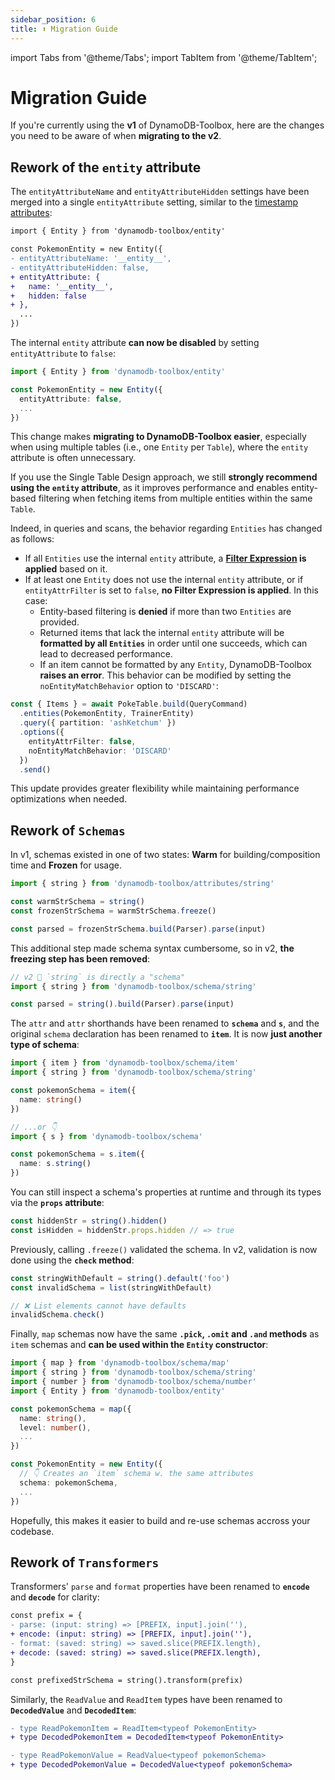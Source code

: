 ```yaml
---
sidebar_position: 6
title: ⬆ Migration Guide
---
```


import Tabs from '@theme/Tabs';
import TabItem from '@theme/TabItem';

# Migration Guide

If you're currently using the **v1** of DynamoDB-Toolbox, here are the changes you need to be aware of when **migrating to the v2**.

## Rework of the `entity` attribute

The `entityAttributeName` and `entityAttributeHidden` settings have been merged into a single `entityAttribute` setting, similar to the [timestamp attributes](../3-entities/2-internal-attributes/index.md#timestamp-attributes):

```diff
import { Entity } from 'dynamodb-toolbox/entity'

const PokemonEntity = new Entity({
- entityAttributeName: '__entity__',
- entityAttributeHidden: false,
+ entityAttribute: {
+   name: '__entity__',
+   hidden: false
+ },
  ...
})
```

The internal `entity` attribute **can now be disabled** by setting `entityAttribute` to `false`:

```ts
import { Entity } from 'dynamodb-toolbox/entity'

const PokemonEntity = new Entity({
  entityAttribute: false,
  ...
})
```

This change makes **migrating to DynamoDB-Toolbox easier**, especially when using multiple tables (i.e., one `Entity` per `Table`), where the `entity` attribute is often unnecessary.

If you use the Single Table Design approach, we still **strongly recommend using the `entity` attribute**, as it improves performance and enables entity-based filtering when fetching items from multiple entities within the same `Table`.

Indeed, in queries and scans, the behavior regarding `Entities` has changed as follows:

- If all `Entities` use the internal `entity` attribute, a **[Filter Expression](https://docs.aws.amazon.com/amazondynamodb/latest/APIReference/API_Scan.html#API_Scan_RequestSyntax) is applied** based on it.
- If at least one `Entity` does not use the internal `entity` attribute, or if `entityAttrFilter` is set to `false`, **no Filter Expression is applied**. In this case:
  - Entity-based filtering is **denied** if more than two `Entities` are provided.
  - Returned items that lack the internal `entity` attribute will be **formatted by all `Entities`** in order until one succeeds, which can lead to decreased performance.
  - If an item cannot be formatted by any `Entity`, DynamoDB-Toolbox **raises an error**. This behavior can be modified by setting the `noEntityMatchBehavior` option to `'DISCARD'`:

```ts
const { Items } = await PokeTable.build(QueryCommand)
  .entities(PokemonEntity, TrainerEntity)
  .query({ partition: 'ashKetchum' })
  .options({
    entityAttrFilter: false,
    noEntityMatchBehavior: 'DISCARD'
  })
  .send()
```

This update provides greater flexibility while maintaining performance optimizations when needed.

## Rework of `Schemas`

In v1, schemas existed in one of two states: **Warm** for building/composition time and **Frozen** for usage.

```ts
import { string } from 'dynamodb-toolbox/attributes/string'

const warmStrSchema = string()
const frozenStrSchema = warmStrSchema.freeze()

const parsed = frozenStrSchema.build(Parser).parse(input)
```

This additional step made schema syntax cumbersome, so in v2, **the freezing step has been removed**:

```ts
// v2 🙌 `string` is directly a "schema"
import { string } from 'dynamodb-toolbox/schema/string'

const parsed = string().build(Parser).parse(input)
```

The `attr` and `attr` shorthands have been renamed to **`schema`** and **`s`**, and the original `schema` declaration has been renamed to **`item`**. It is now **just another type of schema**:

```ts
import { item } from 'dynamodb-toolbox/schema/item'
import { string } from 'dynamodb-toolbox/schema/string'

const pokemonSchema = item({
  name: string()
})

// ...or 👇
import { s } from 'dynamodb-toolbox/schema'

const pokemonSchema = s.item({
  name: s.string()
})
```

You can still inspect a schema's properties at runtime and through its types via the **`props` attribute**:

```ts
const hiddenStr = string().hidden()
const isHidden = hiddenStr.props.hidden // => true
```

Previously, calling `.freeze()` validated the schema. In v2, validation is now done using the **`check` method**:

```ts
const stringWithDefault = string().default('foo')
const invalidSchema = list(stringWithDefault)

// ❌ List elements cannot have defaults
invalidSchema.check()
```

Finally, `map` schemas now have the same **`.pick`, `.omit` and `.and` methods** as `item` schemas and **can be used within the `Entity` constructor**:

```ts
import { map } from 'dynamodb-toolbox/schema/map'
import { string } from 'dynamodb-toolbox/schema/string'
import { number } from 'dynamodb-toolbox/schema/number'
import { Entity } from 'dynamodb-toolbox/entity'

const pokemonSchema = map({
  name: string(),
  level: number(),
  ...
})

const PokemonEntity = new Entity({
  // 👇 Creates an `item` schema w. the same attributes
  schema: pokemonSchema,
  ...
})
```

Hopefully, this makes it easier to build and re-use schemas accross your codebase.

## Rework of `Transformers`

Transformers' `parse` and `format` properties have been renamed to **`encode`** and **`decode`** for clarity:

```diff
const prefix = {
- parse: (input: string) => [PREFIX, input].join(''),
+ encode: (input: string) => [PREFIX, input].join(''),
- format: (saved: string) => saved.slice(PREFIX.length),
+ decode: (saved: string) => saved.slice(PREFIX.length),
}

const prefixedStrSchema = string().transform(prefix)
```

Similarly, the `ReadValue` and `ReadItem` types have been renamed to **`DecodedValue`** and **`DecodedItem`**:

```diff
- type ReadPokemonItem = ReadItem<typeof PokemonEntity>
+ type DecodedPokemonItem = DecodedItem<typeof PokemonEntity>

- type ReadPokemonValue = ReadValue<typeof pokemonSchema>
+ type DecodedPokemonValue = DecodedValue<typeof pokemonSchema>
```
